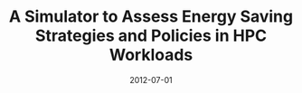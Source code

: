 ---
title: "A Simulator to Assess Energy Saving Strategies and Policies in HPC Workloads"
collection: publications
permalink: /publication/2012-07-01-A-Simulator-to-Assess-Energy-Saving-Strategies-and-Policies-in-HPC-Workloads
type: "journal"
date: 2012-07-01
venue: '<em>ACM Operating Systems Review</em>(49), pp. 2--9'
paperurl: 'https://doi.org/10.1145/2331576.2331578'
citation: ' M. Dolz,  J. Fernández,  <strong>S. Iserte</strong>,  R. Mayo, and  E. Quintana, &quot;A Simulator to Assess Energy Saving Strategies and Policies in HPC Workloads.&quot; <em>ACM Operating Systems Review</em>(49), pp. 2--9, Jul. 2012. ISSN: 0163-5980.'
---